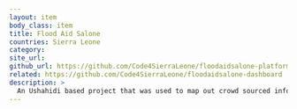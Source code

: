 ```yaml
---
layout: item
body_class: item
title: Flood Aid Salone
countries: Sierra Leone
category: 
site_url: 
github_url: https://github.com/Code4SierraLeone/floodaidsalone-platform-api
related: https://github.com/Code4SierraLeone/floodaidsalone-dashboard
description: >
  An Ushahidi based project that was used to map out crowd sourced information about the infrastructure damaged and missing people during the 2017 August Freetown Flash Floods
---
```

